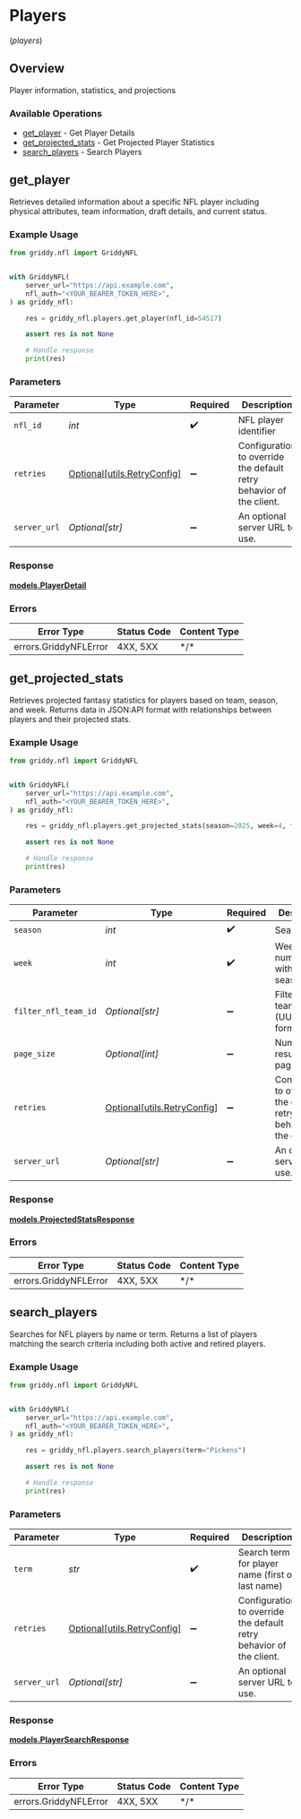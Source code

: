 # Players
(*players*)

## Overview

Player information, statistics, and projections

### Available Operations

* [get_player](#get_player) - Get Player Details
* [get_projected_stats](#get_projected_stats) - Get Projected Player Statistics
* [search_players](#search_players) - Search Players

## get_player

Retrieves detailed information about a specific NFL player including physical attributes,
team information, draft details, and current status.


### Example Usage

<!-- UsageSnippet language="python" operationID="getPlayer" method="get" path="/api/players/player" -->
```python
from griddy.nfl import GriddyNFL


with GriddyNFL(
    server_url="https://api.example.com",
    nfl_auth="<YOUR_BEARER_TOKEN_HERE>",
) as griddy_nfl:

    res = griddy_nfl.players.get_player(nfl_id=54517)

    assert res is not None

    # Handle response
    print(res)

```

### Parameters

| Parameter                                                           | Type                                                                | Required                                                            | Description                                                         | Example                                                             |
| ------------------------------------------------------------------- | ------------------------------------------------------------------- | ------------------------------------------------------------------- | ------------------------------------------------------------------- | ------------------------------------------------------------------- |
| `nfl_id`                                                            | *int*                                                               | :heavy_check_mark:                                                  | NFL player identifier                                               | 54517                                                               |
| `retries`                                                           | [Optional[utils.RetryConfig]](../../models/utils/retryconfig.md)    | :heavy_minus_sign:                                                  | Configuration to override the default retry behavior of the client. |                                                                     |
| `server_url`                                                        | *Optional[str]*                                                     | :heavy_minus_sign:                                                  | An optional server URL to use.                                      | http://localhost:8080                                               |

### Response

**[models.PlayerDetail](../../models/playerdetail.md)**

### Errors

| Error Type            | Status Code           | Content Type          |
| --------------------- | --------------------- | --------------------- |
| errors.GriddyNFLError | 4XX, 5XX              | \*/\*                 |

## get_projected_stats

Retrieves projected fantasy statistics for players based on team, season, and week.
Returns data in JSON:API format with relationships between players and their projected stats.


### Example Usage

<!-- UsageSnippet language="python" operationID="getProjectedStats" method="get" path="/api/players/projectedStats" -->
```python
from griddy.nfl import GriddyNFL


with GriddyNFL(
    server_url="https://api.example.com",
    nfl_auth="<YOUR_BEARER_TOKEN_HERE>",
) as griddy_nfl:

    res = griddy_nfl.players.get_projected_stats(season=2025, week=4, filter_nfl_team_id="10403000-5851-f9d5-da45-78365a05b6b0", page_size=20)

    assert res is not None

    # Handle response
    print(res)

```

### Parameters

| Parameter                                                           | Type                                                                | Required                                                            | Description                                                         | Example                                                             |
| ------------------------------------------------------------------- | ------------------------------------------------------------------- | ------------------------------------------------------------------- | ------------------------------------------------------------------- | ------------------------------------------------------------------- |
| `season`                                                            | *int*                                                               | :heavy_check_mark:                                                  | Season year                                                         | 2025                                                                |
| `week`                                                              | *int*                                                               | :heavy_check_mark:                                                  | Week number within the season                                       | 4                                                                   |
| `filter_nfl_team_id`                                                | *Optional[str]*                                                     | :heavy_minus_sign:                                                  | Filter by NFL team ID (UUID format)                                 | 10403000-5851-f9d5-da45-78365a05b6b0                                |
| `page_size`                                                         | *Optional[int]*                                                     | :heavy_minus_sign:                                                  | Number of results per page                                          |                                                                     |
| `retries`                                                           | [Optional[utils.RetryConfig]](../../models/utils/retryconfig.md)    | :heavy_minus_sign:                                                  | Configuration to override the default retry behavior of the client. |                                                                     |
| `server_url`                                                        | *Optional[str]*                                                     | :heavy_minus_sign:                                                  | An optional server URL to use.                                      | http://localhost:8080                                               |

### Response

**[models.ProjectedStatsResponse](../../models/projectedstatsresponse.md)**

### Errors

| Error Type            | Status Code           | Content Type          |
| --------------------- | --------------------- | --------------------- |
| errors.GriddyNFLError | 4XX, 5XX              | \*/\*                 |

## search_players

Searches for NFL players by name or term. Returns a list of players matching the search criteria
including both active and retired players.


### Example Usage

<!-- UsageSnippet language="python" operationID="searchPlayers" method="get" path="/api/players/search" -->
```python
from griddy.nfl import GriddyNFL


with GriddyNFL(
    server_url="https://api.example.com",
    nfl_auth="<YOUR_BEARER_TOKEN_HERE>",
) as griddy_nfl:

    res = griddy_nfl.players.search_players(term="Pickens")

    assert res is not None

    # Handle response
    print(res)

```

### Parameters

| Parameter                                                           | Type                                                                | Required                                                            | Description                                                         | Example                                                             |
| ------------------------------------------------------------------- | ------------------------------------------------------------------- | ------------------------------------------------------------------- | ------------------------------------------------------------------- | ------------------------------------------------------------------- |
| `term`                                                              | *str*                                                               | :heavy_check_mark:                                                  | Search term for player name (first or last name)                    | Pickens                                                             |
| `retries`                                                           | [Optional[utils.RetryConfig]](../../models/utils/retryconfig.md)    | :heavy_minus_sign:                                                  | Configuration to override the default retry behavior of the client. |                                                                     |
| `server_url`                                                        | *Optional[str]*                                                     | :heavy_minus_sign:                                                  | An optional server URL to use.                                      | http://localhost:8080                                               |

### Response

**[models.PlayerSearchResponse](../../models/playersearchresponse.md)**

### Errors

| Error Type            | Status Code           | Content Type          |
| --------------------- | --------------------- | --------------------- |
| errors.GriddyNFLError | 4XX, 5XX              | \*/\*                 |